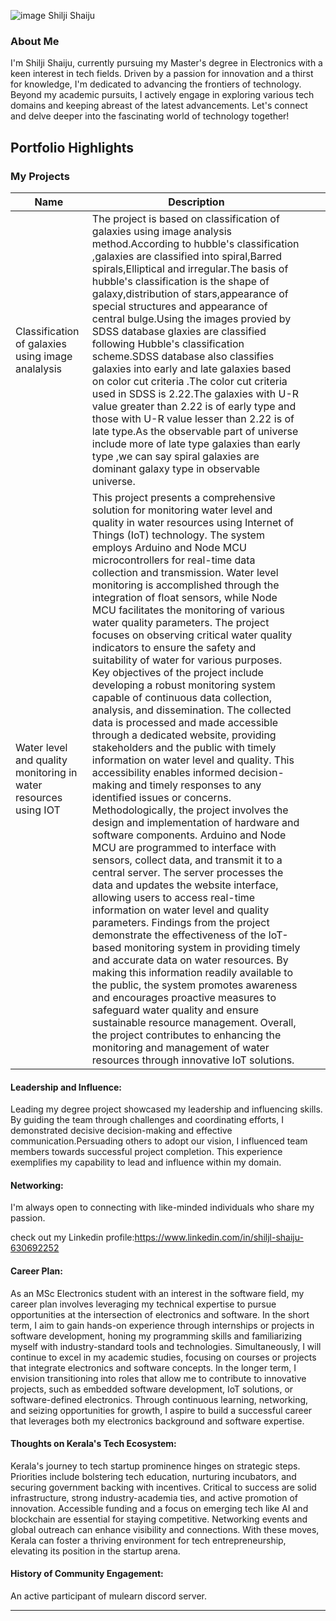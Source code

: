 ![image](https://github.com/SHILJI-SHAIJU/IEEE-LAUNCHPAD/assets/168265059/c756dddf-ea7e-4adf-a9b3-5d075adc1bbe)
Shilji Shaiju
### About Me
I'm Shilji Shaiju, currently pursuing my Master's degree in Electronics with a keen interest in tech fields. Driven by a passion for innovation and a thirst for knowledge, I'm dedicated to advancing the frontiers of technology. Beyond my academic pursuits, I actively engage in exploring various tech domains and keeping abreast of the latest advancements. Let's connect and delve deeper into the fascinating world of technology together!


## Portfolio Highlights

### My Projects

| Name                | Description                                                               |                               |                                                       |
|---------------------|---------------------------------------------------------------------------|------------------------------------------|----------------------------------------------------------------|
| Classification of galaxies using image analalysis  | The project is based on classification of galaxies using image analysis method.According to hubble's classification ,galaxies are classified into spiral,Barred spirals,Elliptical and irregular.The basis of hubble's classification is the shape of galaxy,distribution of stars,appearance of special structures and appearance of central bulge.Using the images provied by SDSS database glaxies are classified following Hubble's classification scheme.SDSS database also classifies galaxies into early and late galaxies based on color cut criteria .The color cut criteria used in SDSS is 2.22.The galaxies with U-R value greater than 2.22 is of early type and those with U-R value lesser than 2.22 is of late type.As the observable part of universe include more of late type galaxies than early type ,we can say spiral galaxies are dominant galaxy type in observable universe.                                                |                        |
| Water level and quality monitoring in water resources using IOT   |This project presents a comprehensive solution for monitoring water level and quality in water resources using Internet of Things (IoT) technology. The system employs Arduino and Node MCU microcontrollers for real-time data collection and transmission. Water level monitoring is accomplished through the integration of float sensors, while Node MCU facilitates the monitoring of various water quality parameters. The project focuses on observing critical water quality indicators to ensure the safety and suitability of water for various purposes. Key objectives of the project include developing a robust monitoring system capable of continuous data collection, analysis, and dissemination. The collected data is processed and made accessible through a dedicated website, providing stakeholders and the public with timely information on water level and quality. This accessibility enables informed decision-making and timely responses to any identified issues or concerns. Methodologically, the project involves the design and implementation of hardware and software components. Arduino and Node MCU are programmed to interface with sensors, collect data, and transmit it to a central server. The server processes the data and updates the website interface, allowing users to access real-time information on water level and quality parameters. Findings from the project demonstrate the effectiveness of the IoT-based monitoring system in providing timely and accurate data on water resources. By making this information readily available to the public, the system promotes awareness and encourages proactive measures to safeguard water quality and ensure sustainable resource management. Overall, the project contributes to enhancing the monitoring and management of water resources through innovative IoT solutions.                                                                                              |                        |

#### Leadership and Influence:
Leading my degree project showcased my leadership and influencing skills. By guiding the team through challenges and coordinating efforts, I demonstrated decisive decision-making and effective communication.Persuading others to adopt our vision, I influenced team members towards successful project completion. This experience exemplifies my capability to lead and influence within my domain.
#### Networking:
I'm always open to connecting with like-minded individuals who share my passion.

check out my Linkedin profile:https://www.linkedin.com/in/shiljl-shaiju-630692252
#### Career Plan:
As an MSc Electronics student with an interest in the software field, my career plan involves leveraging my technical expertise to pursue opportunities at the intersection of electronics and software. In the short term, I aim to gain hands-on experience through internships or projects in software development, honing my programming skills and familiarizing myself with industry-standard tools and technologies. Simultaneously, I will continue to excel in my academic studies, focusing on courses or projects that integrate electronics and software concepts. In the longer term, I envision transitioning into roles that allow me to contribute to innovative projects, such as embedded software development, IoT solutions, or software-defined electronics. Through continuous learning, networking, and seizing opportunities for growth, I aspire to build a successful career that leverages both my electronics background and software expertise.


#### Thoughts on Kerala's Tech Ecosystem:
Kerala's journey to tech startup prominence hinges on strategic steps. Priorities include bolstering tech education, nurturing incubators, and securing government backing with incentives. Critical to success are solid infrastructure, strong industry-academia ties, and active promotion of innovation. Accessible funding and a focus on emerging tech like AI and blockchain are essential for staying competitive. Networking events and global outreach can enhance visibility and connections. With these moves, Kerala can foster a thriving environment for tech entrepreneurship, elevating its position in the startup arena.
#### History of Community Engagement:
An active participant of mulearn discord server.


---
